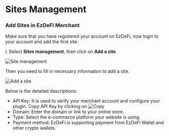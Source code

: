 # Sites Management

### Add Sites in EzDeFi Merchant
 
Make sure that you have registered your account on EzDeFi, now login to your account and add the first site.

I. Select **Sites management**, then click on **Add a site**

![Site management](../../img/site-management.png "Site management")

Then you need to fill in necessary information to add a site.

![Add a site](../../img/add-a-site.png "Add a site")

Below is the detailed descriptions:

* API Key: It is used to verify your merchant account and configure your plugin. Copy API Key by clicking on ![Copy](../../img/copy.png "Copy")
* Domain: Enter the domain or link to your online store.
* Type: Select the e-commerce platform your website is using.
* Payment method: EzDeFi is supporting payment from EzDeFi Wallet and other crypto wallets.
